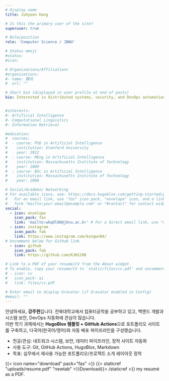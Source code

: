 ```yaml
---
# Display name
title: Juhyeon Kang

# Is this the primary user of the site?
superuser: true

# Role/position
role: 'Computer Science / JBNU'

# Status emoji
#status:
#icon:

# Organizations/Affiliations
#organizations:
#- name: 腾讯
#  url: ""

# Short bio (displayed in user profile at end of posts)
bio: Interested in distributed systems, security, and DevOps automation.


#interests:
#- Artificial Intelligence
#- Computational Linguistics
#- Information Retrieval

#education:
#  courses:
#  - course: PhD in Artificial Intelligence
#    institution: Stanford University
#    year: 2012
#  - course: MEng in Artificial Intelligence
#    institution: Massachusetts Institute of Technology
#    year: 2009
#  - course: BSc in Artificial Intelligence
#    institution: Massachusetts Institute of Technology
#    year: 2008

# Social/Academic Networking
# For available icons, see: https://docs.hugoblox.com/getting-started/page-builder/#icons
#   For an email link, use "fas" icon pack, "envelope" icon, and a link in the
#   form "mailto:your-email@example.com" or "#contact" for contact widget.
social:
  - icon: envelope
    icon_pack: fas
    link: 'mailto:wkqdl08@jbnu.ac.kr' # For a direct email link, use "mailto:test@example.org".
  - icon: instagram
    icon_pack: fab
    link: https://www.instagram.com/kxngwn04/
# Uncomment below for Github link
  - icon: github
    icon_pack: fab
    link: https://github.com/KJH1208

# Link to a PDF of your resume/CV from the About widget.
# To enable, copy your resume/CV to `static/files/cv.pdf` and uncomment the lines below.
# - icon: cv
#   icon_pack: ai
#   link: files/cv.pdf

# Enter email to display Gravatar (if Gravatar enabled in Config)
#email: ""
---
```


안녕하세요, **강주현**입니다. 전북대학교에서 컴퓨터공학을 공부하고 있고, 백엔드 개발과 시스템 보안, DevOps 자동화에 관심이 많습니다.  
이번 학기 과제에서는 **HugoBlox 템플릿 + GitHub Actions**으로 포트폴리오 사이트를 구축하고, 다국어(한국어/영어)와 자동 배포 파이프라인을 구성했습니다.


- 전공/관심: 네트워크·시스템, 보안, 데이터 파이프라인, 정적 사이트 자동화  
- 사용 도구: Git, GitHub Actions, HugoBlox, Markdown  
- 목표: 실무에서 재사용 가능한 포트폴리오/프로젝트 소개 레이아웃 정착


{{< icon name="download" pack="fas" >}} {{< staticref "uploads/resume.pdf" "newtab" >}}Download{{< /staticref >}} my resumé as a PDF.
